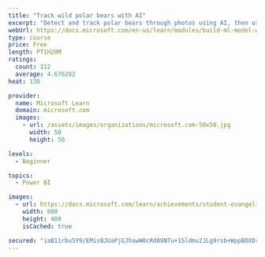 ```yaml
---
title: "Track wild polar bears with AI"
excerpt: "Detect and track polar bears through photos using AI, then use Power BI to show where polar bears are being spotted."
webUrl: https://docs.microsoft.com/en-us/learn/modules/build-ml-model-with-azure-stream-analytics/
type: course
price: Free
length: PT1H20M
ratings:
  count: 312
  average: 4.676282
heat: 130

provider:
  name: Microsoft Learn
  domain: microsoft.com
  images:
    - url: /assets/images/organizations/microsoft.com-50x50.jpg
      width: 50
      height: 50

levels:
  - Beginner

topics:
  - Power BI

images:
  - url: https://docs.microsoft.com/learn/achievements/student-evangelism/build-ml-model-with-azure-stream-analytics-badge-social.png
    width: 800
    height: 400
    isCached: true

secured: "iaB11rbu5Y9/EMisBJUaPjGJhawW0cRd89NTu+1Sldmv2JLg9rsb+WppBOXDrG4xuqYgBDjUdwkSRfHSDjKq7muSPj5Mrpqj6JLeB5jDdKbCNrg5fLkvnWc/o5BN1zZAcEziDxQx0mZPQewyxVk08PBLMJgvblAtyuXSwbo/MTnGXJ128W4NOjYC1YrhDFkuACVNQTl/2VUvCMsHF1eWh8wCOHSGXd4jENmaXKnsz2TEi8PG0RK3jhgCfNjy1zMhsh2Zc7Pvp6L9PSxQPWdra1iLmHx4S+IgbUt3bLvIXX12jV8rh6PyQe30XetrfMYtqv765spjDdxQC6UmaVdwQy2uhahylCPR5FDtsD86nADot2r9ilDtBPRtnbCcHodgjDNJ58X0ZVHgYSHRCgEhLaFf0hna/K6zYJU7nJt9WGE=;XqoDEGL/WPfEcxX48Dp3UQ=="
---
```


